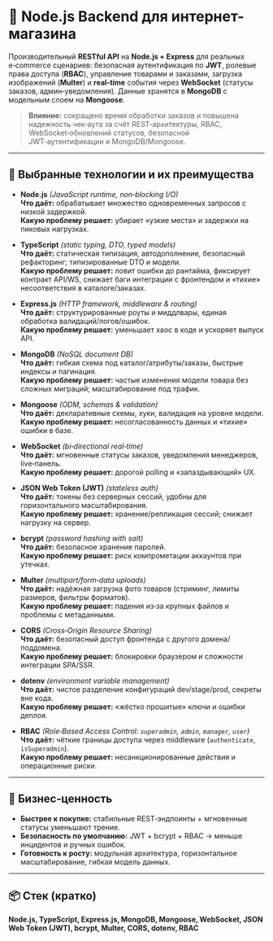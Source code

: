 # 🛒 Node.js Backend для интернет-магазина

Производительный **RESTful API** на **Node.js + Express** для реальных e‑commerce сценариев: безопасная аутентификация по **JWT**, ролевые права доступа (**RBAC**), управление товарами и заказами, загрузка изображений (**Multer**) и **real‑time** события через **WebSocket** (статусы заказов, админ‑уведомления). Данные хранятся в **MongoDB** с модельным слоем на **Mongoose**.

> **Влияние:** сокращено время обработки заказов и повышена надежность чек‑аута за счёт REST‑архитектуры, RBAC, WebSocket‑обновлений статусов, безопасной JWT‑аутентификации и MongoDB/Mongoose. 
---

## 🧱 Выбранные технологии и их преимущества

- **Node.js** *(JavaScript runtime, non‑blocking I/O)*  
  **Что даёт:** обрабатывает множество одновременных запросов с низкой задержкой.  
  **Какую проблему решает:** убирает «узкие места» и задержки на пиковых нагрузках.

- **TypeScript** *(static typing, DTO, typed models)*  
  **Что даёт:** статическая типизация, автодополнение, безопасный рефакторинг; типизированные DTO и модели.  
  **Какую проблему решает:** ловит ошибки до рантайма, фиксирует контракт API/WS, снижает баги интеграции с фронтендом и «тихие» несоответствия в каталоге/заказах.

- **Express.js** *(HTTP framework, middleware & routing)*  
  **Что даёт:** структурированные роуты и миддлвары, единая обработка валидаций/логов/ошибок.  
  **Какую проблему решает:** уменьшает хаос в коде и ускоряет выпуск API.

- **MongoDB** *(NoSQL document DB)*  
  **Что даёт:** гибкая схема под каталог/атрибуты/заказы, быстрые индексы и пагинация.  
  **Какую проблему решает:** частые изменения модели товара без сложных миграций; масштабирование под трафик.

- **Mongoose** *(ODM, schemas & validation)*  
  **Что даёт:** декларативные схемы, хуки, валидация на уровне модели.  
  **Какую проблему решает:** несогласованность данных и «тихие» ошибки в базе.

- **WebSocket** *(bi‑directional real‑time)*  
  **Что даёт:** мгновенные статусы заказов, уведомления менеджеров, live‑панель.  
  **Какую проблему решает:** дорогой polling и «запаздывающий» UX.

- **JSON Web Token (JWT)** *(stateless auth)*  
  **Что даёт:** токены без серверных сессий, удобны для горизонтального масштабирования.  
  **Какую проблему решает:** хранение/репликация сессий; снижает нагрузку на сервер.

- **bcrypt** *(password hashing with salt)*  
  **Что даёт:** безопасное хранение паролей.  
  **Какую проблему решает:** риск компрометации аккаунтов при утечках.

- **Multer** *(multipart/form‑data uploads)*  
  **Что даёт:** надёжная загрузка фото товаров (стриминг, лимиты размеров, фильтры форматов).  
  **Какую проблему решает:** падения из‑за крупных файлов и проблемы с метаданными.

- **CORS** *(Cross‑Origin Resource Sharing)*  
  **Что даёт:** безопасный доступ фронтенда с другого домена/поддомена.  
  **Какую проблему решает:** блокировки браузером и сложности интеграции SPA/SSR.

- **dotenv** *(environment variable management)*  
  **Что даёт:** чистое разделение конфигураций dev/stage/prod, секреты вне кода.  
  **Какую проблему решает:** «жёстко прошитые» ключи и ошибки деплоя.

- **RBAC** *(Role‑Based Access Control: `superadmin`, `admin`, `manager`, `user`)*  
  **Что даёт:** чёткие границы доступа через middleware (`authenticate`, `isSuperadmin`).  
  **Какую проблему решает:** несанкционированные действия и операционные риски.

---

## 💼 Бизнес‑ценность

- **Быстрее к покупке:** стабильные REST‑эндпоинты + мгновенные статусы уменьшают трение.  
- **Безопасность по умолчанию:** JWT + bcrypt + RBAC → меньше инцидентов и ручных ошибок.  
- **Готовность к росту:** модульная архитектура, горизонтальное масштабирование, гибкая модель данных.

---

## 📦 Стек (кратко)

**Node.js, TypeScript, Express.js, MongoDB, Mongoose, WebSocket, JSON Web Token (JWT), bcrypt, Multer, CORS, dotenv, RBAC**

